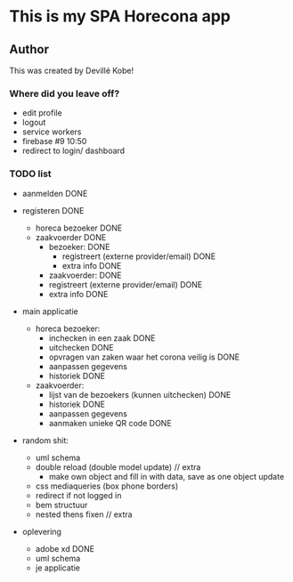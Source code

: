 # This is my SPA Horecona app

## Author
This was created by Devillé Kobe!

### Where did you leave off?
- edit profile
- logout
- service workers
- firebase #9 10:50
- redirect to login/ dashboard

### TODO list
- aanmelden DONE
- registeren DONE
	- horeca bezoeker DONE
	- zaakvoerder DONE
		- bezoeker: DONE
		    - registreert (externe provider/email) DONE
		    - extra info DONE
		- zaakvoerder: DONE
		- registreert (externe provider/email) DONE
		- extra info DONE

- main applicatie
	- horeca bezoeker:
		- inchecken in een zaak DONE
		- uitchecken DONE
		- opvragen van zaken waar het corona veilig is DONE
		- aanpassen gegevens
		- historiek DONE
	- zaakvoerder:
		- lijst van de bezoekers (kunnen uitchecken) DONE
		- historiek DONE
		- aanpassen gegevens
		- aanmaken unieke QR code DONE

- random shit:
	- uml schema
	- double reload (double model update) // extra
		- make own object and fill in with data, save as one object update
	- css mediaqueries (box phone borders)
	- redirect if not logged in
	- bem structuur
	- nested thens fixen // extra

- oplevering
	- adobe xd DONE
	- uml schema
	- je applicatie